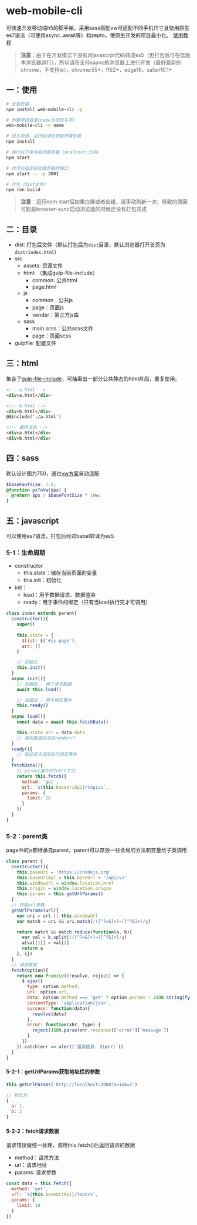 # web-mobile-cli
可快速开发移动端h5的脚手架，采用sass搭配vw可适配不同手机尺寸且使用原生es7语法（可使用async..await等）和zepto，使原生开发的项目最小化。
[使用教程](https://github.com/sihai00/blog/tree/master/2018-04-17/web-mobile-cli%E7%AE%80%E6%98%93%E6%95%99%E7%A8%8B)

> **注意**：由于在开发模式下没有对javascrpt代码转成es5（但打包后可在低版本浏览器运行），所以请在支持saync的浏览器上进行开发（最好最新的chrome，不支持ie），chrome:55+，ff52+，edge16，safari10.1+

## 一：使用
``` bash
# 全局安装
npm install web-mobile-cli -g

# 创建项目目录(name为项目名字)
web-mobile-cli -n name

# 进入项目，运行前请先安装所需依赖
npm install

# 运行以下命令启动服务器 localhost:3000
npm start

# 也可以指定启动服务器的端口
npm start -- -p 3001

# 打包（dist文件）
npm run build
```

> **注意**：运行npm start后如果白屏或者出错，请手动刷新一次，导致的原因可能是browser-sync启动浏览器的时候还没有打包完成

## 二：目录
- dist: 打包后文件（默认打包后为```dist```目录，默认浏览器打开首页为```dist/index.html```）
- src
  - assets: 资源文件
  - html: （集成gulp-file-include）
    - common: 公共html
    - page.html
  - js
    - common：公共js
    - page：页面js
    - vender：第三方js库
  - sass
    - main.scss：公共scss文件
    - page：页面scss
- gulpfile: 配置文件

## 三：html
集合了[gulp-file-include](https://github.com/coderhaoxin/gulp-file-include)，可抽离出一部分公共静态的html片段，重复使用。
```html
<!-- a.html -->
<div>a.html</div>
```

```html
<!-- b.html -->
<div>b.html</div>
@@include('./a.html')
```

```html
<!-- 最终渲染 -->
<div>a.html</div>
<div>b.html</div>
```

## 四：sass
默认设计图为750，通过[vw方案](https://www.w3cplus.com/css/vw-for-layout.html)自动适配

```scss
$baseFontSize: 7.5;
@function pxToVw($px) {
  @return $px / $baseFontSize * 1vw;
}
```

## 五：javascript
可以使用es7语法，打包后经过babel转译为es5

### 5-1：生命周期
- constructor
  - this.state：储存当前页面的变量
  - this.init：初始化
- init：
  - load：用于数据请求、数据渲染
  - ready：用于事件的绑定（只有当load执行完才可调用）

```javascript
class index extends parent{
  constructor(){
    super()
    
    this.state = {
      $list: $('#js-page'),
      arr: []
    }

    // 初始化
    this.init()
  }
  async init(){
    // 加载前 - 用于请求数据
    await this.load()

    // 加载后 - 用于绑定事件
    this.ready()
  }
  async load(){
    const data = await this.fetchData()

    this.state.arr = data.data
    // 拿到数据后渲染render()
  }
  ready(){
    // 在此初次渲染后可绑定事件
  }
  fetchData(){
    // parent类中的fetch方法
    return this.fetch({
      method: 'get',
      url: `${this.baseUriApi}/topics`,
      params: {
        limit: 10
      }
    })
  }
}
```

### 5-2：parent类
page中的js都继承自parent，parent可以存放一些全局的方法和变量给子类调用

```javascript
class parent {
  constructor(){
    this.baseUri = 'https://cnodejs.org'
    this.baseUriApi = this.baseUri + '/api/v1'
    this.windowUrl = window.location.href
    this.origin = window.location.origin
    this.params = this.getUrlParams()
  }
  // 获取url参数
  getUrlParams(url){
    var uri = url || this.windowUrl
    var match = uri && uri.match(/([^?=&]+)=([^?&]+)/g)

    return match && match.reduce(function(a, b){
      var val = b.split(/([^?=&]+)=([^?&]+)/g)
      a[val[1]] = val[2]
      return a
    }, {})
  }
  // 请求数据
  fetch(option){
    return new Promise((resolve, reject) => {
      $.ajax({
        type: option.method,
        url: option.url,
        data: option.method === 'get' ? option.params : JSON.stringify(option.params),
        contentType: 'application/json',
        success: function(data){
          resolve(data)
        },
        error: function(xhr, type) {
          reject(JSON.parse(xhr.response)['error']['message'])
        }
      })
    }).catch(err => alert(`错误信息: ${err}`))
  }
}
```

#### 5-2-1：getUrlParams获取地址栏的参数
```javascript
this.getUrlParams('http://localhost:3000?a=1&b=2')

// 转化为
{
  a: 1,
  b: 2
}
```

#### 5-2-2：fetch请求数据
请求错误做统一处理，调用this.fetch()后返回请求的数据
- method：请求方法
- url：请求地址
- params: 请求参数

```javascript
const data = this.fetch({
  method: 'get',
  url: `${this.baseUriApi}/topics`,
  params: {
    limit: 10
  }
})
```
